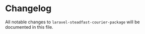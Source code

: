# Changelog

All notable changes to `laravel-steadfast-courier-package` will be documented in this file.
